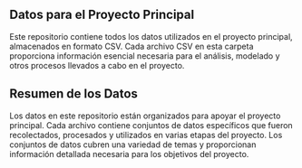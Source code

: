 ## Datos para el Proyecto Principal

Este repositorio contiene todos los datos utilizados en el proyecto principal, almacenados en formato CSV. Cada archivo CSV en esta carpeta proporciona información esencial necesaria para el análisis, modelado y otros procesos llevados a cabo en el proyecto.

## Resumen de los Datos
Los datos en este repositorio están organizados para apoyar el proyecto principal. Cada archivo contiene conjuntos de datos específicos que fueron recolectados, procesados y utilizados en varias etapas del proyecto. Los conjuntos de datos cubren una variedad de temas y proporcionan información detallada necesaria para los objetivos del proyecto.
